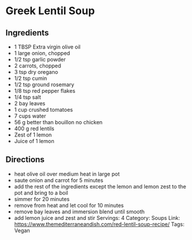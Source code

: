 # Greek Lentil Soup
## Ingredients
- 1 TBSP Extra virgin olive oil
- 1 large onion, chopped
- 1/2 tsp garlic powder
- 2 carrots, chopped
- 3 tsp dry oregano
- 1/2 tsp cumin
- 1/2 tsp ground rosemary
- 1/8 tsp red pepper flakes
- 1/4 tsp salt
- 2 bay leaves
- 1 cup crushed tomatoes
- 7 cups water
- 56 g better than bouillon no chicken
- 400 g red lentils
- Zest of 1 lemon
- Juice of 1 lemon
## Directions
- heat olive oil over medium heat in large pot
- saute onion and carrot for 5 minutes
- add the rest of the ingredients except the lemon and lemon zest to the pot and bring to a boil
- simmer for 20 minutes
- remove from heat and let cool for 10 minutes
- remove bay leaves and immersion blend until smooth
- add lemon juice and zest and stir
Servings: 4
Category: Soups
Link: https://www.themediterraneandish.com/red-lentil-soup-recipe/
Tags: Vegan
